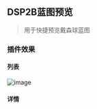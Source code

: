 ## DSP2B蓝图预览

> 用于快捷预览戴森球蓝图

### 插件效果

#### 列表

![image](https://i2.100024.xyz/2024/02/06/pbiyvk.webp)

#### 详情
